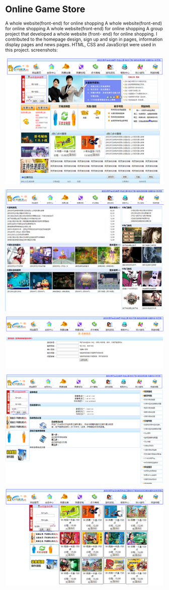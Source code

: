# Online Game Store

A whole website(front-end) for online shopping
A whole website(front-end) for online shopping
A whole website(front-end) for online shopping
A group project that developed a whole website (front- end) for online shopping. I contributed to the homepage design, sign up and sign in pages, information display pages and news pages. HTML, CSS and JavaScript were used in this project.
screenshots:

![image](https://github.com/ArthurHuo/online-game-store/raw/master/screenshots/01.png)

![image](https://github.com/ArthurHuo/online-game-store/raw/master/screenshots/02.png)

![image](https://github.com/ArthurHuo/online-game-store/raw/master/screenshots/03.png)

![image](https://github.com/ArthurHuo/online-game-store/raw/master/screenshots/04.png)

![image](https://github.com/ArthurHuo/online-game-store/raw/master/screenshots/05.png)

